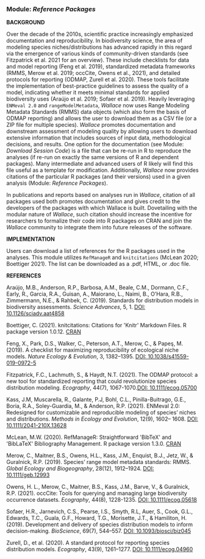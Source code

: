 ### **Module:** ***Reference Packages***

**BACKGROUND**

Over the decade of the 2010s, scientific practice increasingly emphasized documentation and reproducibility. In biodiversity science, the area of modeling species niches/distributions has advanced rapidly in this regard via the emergence of various kinds of community-driven standards (see Fitzpatrick et al. 2021 for an overview). These include checklists for data and model reporting (Feng et al. 2019), standardized metadata frameworks (RMMS, Merow et al. 2019; occCite, Owens et al., 2021), and detailed protocols for reporting (ODMAP, Zurell et al. 2020). These tools facilitate the implementation of best-practice guidelines to assess the quality of a model, indicating whether it meets minimal standards for applied biodiversity uses (Araújo et al. 2019; Sofaer et al. 2019). Heavily leveraging `ENMeval 2.0` and `rangeModelMetadata`, *Wallace* now uses Range Modeling Metadata Standards (RMMS) data objects (which also form the basis of ODMAP reporting) and allows the user to download them as a CSV file (or a ZIP file for multiple species). *Wallace* promotes documentation and downstream assessment of modeling quality by allowing users to download extensive information that includes sources of input data, methodological decisions, and results. One option for the documentation (see Module: *Download Session Code*) is a file that can be re-run in R to reproduce the analyses (if re-run on exactly the same versions of R and dependent packages). Many intermediate and advanced users of R likely will find this file useful as a template for modification. Additionally, *Wallace* now provides citations of the particular R packages (and their versions) used in a given analysis (Module: *Reference Packages*).

In publications and reports based on analyses run in *Wallace*, citation of all packages used both promotes documentation and gives credit to the developers of the packages with which Wallace is built. Dovetailing with the modular nature of *Wallace*, such citation should increase the incentive for researchers to formalize their code into R packages on CRAN and join the *Wallace* community to integrate them into future releases of the software. 

**IMPLEMENTATION**

Users can download a list of references for the R packages used in the analyses. This module utilizes `RefManageR` and `knitcitations` (McLean 2020; Boettiger 2021). The list can be downloaded as a .pdf, HTML, or .doc file.

**REFERENCES**

Araújo, M.B., Anderson, R.P., Barbosa, A.M., Beale, C.M., Dormann, C.F., Early, R., Garcia, R.A., Guisan, A., Maiorano, L., Naimi, B., O’Hara, R.B., Zimmermann, N.E., & Rahbek, C. (2019). Standards for distribution models in biodiversity assessments. *Science Advances*, 5, 1. <a href="https://doi.org/10.1126/sciadv.aat4858" target="_blank">DOI: 10.1126/sciadv.aat4858</a>

Boettiger, C. (2021). knitcitations: Citations for 'Knitr' Markdown Files. R package version 1.0.12. <a href="https://CRAN.R-project.org/package=knitcitations" target="_blank">CRAN</a> 

Feng, X., Park, D.S., Walker, C., Peterson, A.T., Merow, C., & Papeş, M. (2019). A checklist for maximizing reproducibility of ecological niche models. *Nature Ecology & Evolution*, 3, 1382–1395. <a href="https://doi.org/10.1038/s41559-019-0972-5" target="_blank">DOI: 10.1038/s41559-019-0972-5</a>

Fitzpatrick, F.C., Lachmuth, S., & Haydt, N.T. (2021). The ODMAP protocol: a new tool for standardized reporting that could revolutionize species distribution modeling. *Ecography*, 44(7), 1067-1070.<a href="https://doi.org/10.1111/ecog.05700" target="_blank">DOI: 10.1111/ecog.05700</a>

Kass, J.M, Muscarella, R., Galante, P.J, Bohl, C.L., Pinilla-Buitrago, G.E., Boria, R.A., Soley-Guardia, M., & Anderson, R.P. (2021). ENMeval 2.0: Redesigned for customizable and reproducible modeling of species’ niches and distributions. *Methods in Ecology and Evolution*, 12(9), 1602– 1608. <a href="https://doi.org/10.1111/2041-210X.13628" target="_blank">DOI: 10.1111/2041-210X.13628</a>

McLean, M.W. (2020). RefManageR: Straightforward 'BibTeX' and 'BibLaTeX' Bibliography Management. R package version 1.3.0.  <a href="https://CRAN.R-project.org/package=RefManageR" target="_blank">CRAN</a>  

Merow, C., Maitner, B.S., Owens, H.L., Kass, J.M., Enquist, B.J., Jetz, W., & Guralnick, R.P. (2019). Species’ range model metadata standards: RMMS. *Global Ecology and Biogeography*, 28(12), 1912–1924. <a href="https://doi.org/10.1111/geb.12993" target="_blank">DOI: 10.1111/geb.12993</a>

Owens, H. L., Merow, C., Maitner, B.S., Kass, J.M., Barve, V., & Guralnick, R.P. (2021). occCite: Tools for querying and managing large biodiversity occurrence datasets. *Ecography*, 44(8), 1228-1235. <a href="https://doi.org/10.1111/ecog.05618" target="_blank">DOI: 10.1111/ecog.05618</a>

Sofaer, H.R., Jarnevich, C.S., Pearse, I.S., Smyth, R.L, Auer, S., Cook, G.L., Edwards, T.C., Guala, G.F., Howard, T.G., Morisette, J.T., & Hamiliton, H. (2019). Development and delivery of species distribution models to inform decision-making. *BioScience*, 69(7), 544–557. <a href="https://doi.org/10.1093/biosci/biz045" target="_blank">DOI: 10.1093/biosci/biz045</a>

Zurell, D., et al. (2020). A standard protocol for reporting species distribution models. *Ecography*, 43(9), 1261–1277. <a href="https://doi.org/10.1111/ecog.04960" target="_blank">DOI: 10.1111/ecog.04960</a>
